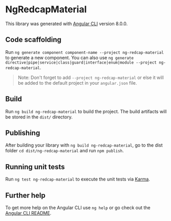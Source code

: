 # NgRedcapMaterial

This library was generated with [Angular CLI](https://github.com/angular/angular-cli) version 8.0.0.

## Code scaffolding

Run `ng generate component component-name --project ng-redcap-material` to generate a new component. You can also use `ng generate directive|pipe|service|class|guard|interface|enum|module --project ng-redcap-material`.
> Note: Don't forget to add `--project ng-redcap-material` or else it will be added to the default project in your `angular.json` file. 

## Build

Run `ng build ng-redcap-material` to build the project. The build artifacts will be stored in the `dist/` directory.

## Publishing

After building your library with `ng build ng-redcap-material`, go to the dist folder `cd dist/ng-redcap-material` and run `npm publish`.

## Running unit tests

Run `ng test ng-redcap-material` to execute the unit tests via [Karma](https://karma-runner.github.io).

## Further help

To get more help on the Angular CLI use `ng help` or go check out the [Angular CLI README](https://github.com/angular/angular-cli/blob/master/README.md).
